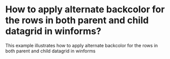 # How to apply alternate backcolor for the rows in both parent and child datagrid in winforms?
This example illustrates how to apply alternate backcolor for the rows in both parent and child datagrid in winforms
